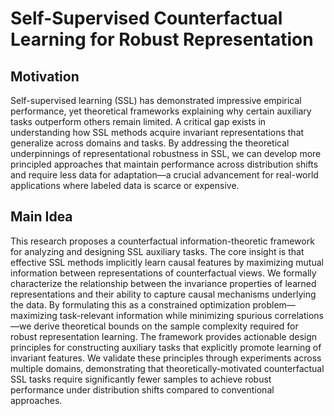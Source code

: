 # Self-Supervised Counterfactual Learning for Robust Representation

## Motivation
Self-supervised learning (SSL) has demonstrated impressive empirical performance, yet theoretical frameworks explaining why certain auxiliary tasks outperform others remain limited. A critical gap exists in understanding how SSL methods acquire invariant representations that generalize across domains and tasks. By addressing the theoretical underpinnings of representational robustness in SSL, we can develop more principled approaches that maintain performance across distribution shifts and require less data for adaptation—a crucial advancement for real-world applications where labeled data is scarce or expensive.

## Main Idea
This research proposes a counterfactual information-theoretic framework for analyzing and designing SSL auxiliary tasks. The core insight is that effective SSL methods implicitly learn causal features by maximizing mutual information between representations of counterfactual views. We formally characterize the relationship between the invariance properties of learned representations and their ability to capture causal mechanisms underlying the data. By formulating this as a constrained optimization problem—maximizing task-relevant information while minimizing spurious correlations—we derive theoretical bounds on the sample complexity required for robust representation learning. The framework provides actionable design principles for constructing auxiliary tasks that explicitly promote learning of invariant features. We validate these principles through experiments across multiple domains, demonstrating that theoretically-motivated counterfactual SSL tasks require significantly fewer samples to achieve robust performance under distribution shifts compared to conventional approaches.